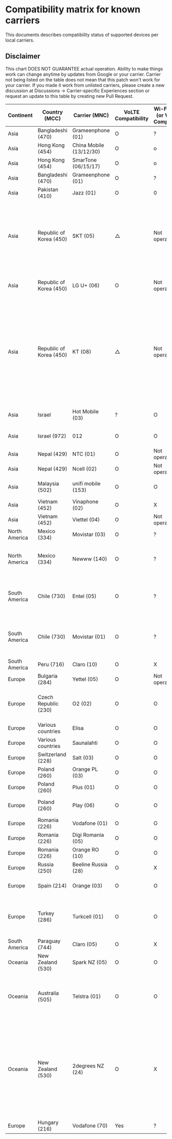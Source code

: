 # Compatibility matrix for known carriers

This documents describes compatibility status of supported devices per local carriers.

## Disclaimer

This chart DOES NOT GUARANTEE actual operation. Ability to make things work can change anytime by updates from Google or your carrier.
Carrier not being listed on the table does not mean that this patch won't work for your carrier. If you made it work from unlisted carriers, please create a new discussion at Discussions -> Carrier-specific Experiences section or request an update to this table by creating new Pull Request.

| Continent     | Country (MCC)           | Carrier (MNC)       | VoLTE Compatibility | Wi-Fi Calling (or VoWiFi) Compatibility | Notes                                                                                                                                                                                            |
| ------------- | ----------------------- | ------------------- | ------------------- | --------------------------------------- | ------------------------------------------------------------------------------------------------------------------------------------------------------------------------------------------------ |
| Asia          | Bangladeshi (470)       | Grameenphone (01)   | O                   | ?                                       | [Reference](https://github.com/kyujin-cho/pixel-volte-patch/discussions/1#discussioncomment-4940003)                                                                                             |
| Asia          | Hong Kong (454)       | China Mobile (13/12/30)   | O                   | o                                       | [Reference](https://lihkg.com/thread/3420520/page/1?ref=sharer&post=2)                                                                                             |
| Asia          | Hong Kong (454)       | SmarTone (06/15/17)   | O                   | o                                       | [Reference](https://lihkg.com/thread/3420520/page/1?ref=sharer&post=2)                                                                                             |
| Asia          | Bangladeshi (470)       | Grameenphone (01)   | O                   | ?                                       | [Reference](https://github.com/kyujin-cho/pixel-volte-patch/discussions/1#discussioncomment-4940003)                                                                                             |
| Asia          | Pakistan (410)       | Jazz (01)   | O                   | 0                                       | [Reference](https://github.com/kyujin-cho/pixel-volte-patch/issues/171#issuecomment-1668451206)                                                                                             |
| Asia          | Republic of Korea (450) | SKT (05)            | △                   | Not operational                         | OMD Registration with `OMD 기타LTE핸드셋_VOLTE` or `OMD Default5G` Code, IMS might be Enabled, but could be Unstable                                                                             |
| Asia          | Republic of Korea (450) | LG U+ (06)          | O                   | Not operational                         | OMD Registration must be Disabled                                                                                                                                                                |
| Asia          | Republic of Korea (450) | KT (08)             | △                   | Not operational                         | For only Pixel 6 / 6 Pro / 6A, OMD Registration with `PTA_VOLTE` Code, Incoming Call is Fullt Working. For Outgoing Call, to KT or Landline is Available, but to SKT or LG U+ has Noise Problem. |
| Asia          | Israel                  | Hot Mobile (03)     | ?                   | O                                       | Tested on Pixel 7, [Reference](https://github.com/kyujin-cho/pixel-volte-patch/pull/76/)                                                                                                         |
| Asia          | Israel (972)            | 012                 | O                   | O                                       | Tested on Pixel 6, [Reference](https://github.com/kyujin-cho/pixel-volte-patch/pull/89/)                                                                                                         |
| Asia          | Nepal (429)             | NTC (01)            | O                   | Not operational                         | [Reference](https://github.com/kyujin-cho/pixel-volte-patch/discussions/99)                                                                                                                      |
| Asia          | Nepal (429)             | Ncell (02)          | O                   | Not operational                         | [Reference](https://github.com/kyujin-cho/pixel-volte-patch/discussions/99)                                                                                                                      |
| Asia          | Malaysia (502)             | unifi mobile (153)          | O                   | O                    | Might need to add `ims` APN[Reference](https://github.com/kyujin-cho/pixel-volte-patch/discussions/1#discussioncomment-7738009)                                                                                                                   |
| Asia          | Vietnam (452)             | Vinaphone (02)            | O                   | X                         | [Reference](https://github.com/kyujin-cho/pixel-volte-patch/discussions/185#discussioncomment-8563929)                                                                                                                      |
| Asia          | Vietnam (452)             | Viettel (04)            | O                   | Not operational                         | [Reference](https://github.com/kyujin-cho/pixel-volte-patch/discussions/185#discussioncomment-8563929)                                                                                                                      |
| North America | Mexico (334)            | Movistar (03)       | O                   | ?                                       | [Reference](https://github.com/kyujin-cho/pixel-volte-patch/discussions/1#discussioncomment-5014817)                                                                                             |
| North America | Mexico (334)            | Newww (140)         | O                   | ?                                       | Need to register device to the carrier. [Reference](https://github.com/kyujin-cho/pixel-volte-patch/discussions/1#discussioncomment-4988569)                                                     |
| South America | Chile (730)             | Entel (05)          | O                   | ?                                       | Tested on my own Pixel 8 Pro, VoLTE but VoWiFi is not tested [Reference](https://github.com/kyujin-cho/pixel-volte-patch/pull/240)                                                               |
| South America | Chile (730)             | Movistar (01)       | O                   | ?                                       | Tested on my own Pixel 8 Pro, VoLTE but VoWiFi is not tested [Reference](https://github.com/kyujin-cho/pixel-volte-patch/pull/240)                                                               |
| South America | Peru (716)              | Claro (10)          | O                   | X                                       | [Reference](https://github.com/kyujin-cho/pixel-volte-patch/discussions/93)                                                                                                                      |
| Europe        | Bulgaria (284)          | Yettel (05)         | O                   | Not operational                         | [Reference](https://github.com/kyujin-cho/pixel-volte-patch/discussions/1#discussioncomment-5012767)                                                                                             |
| Europe        | Czech Republic (230)    | O2 (02)             | O                   | O                                       | Tested on my own Pixel 6a, both VoLTE & VoWiFi work [Reference](https://github.com/kyujin-cho/pixel-volte-patch/pull/130) |
| Europe        | Various countries       | Elisa               | O                   | O                                       | [Reference](https://github.com/kyujin-cho/pixel-volte-patch/issues/125#issue-1698533656)                                                                                                         |
| Europe        | Various countries       | Saunalahti          | O                   | O                                       | [Reference](https://github.com/kyujin-cho/pixel-volte-patch/issues/125#issue-1698533656)                                                                                                         |
| Europe        | Switzerland (228)       | Salt (03)           | O                   | O                                       | [Reference](https://github.com/kyujin-cho/pixel-volte-patch/issues/125#issuecomment-1546696568)                                                                                                  |
| Europe        | Poland (260)            | Orange PL (03)      | O                   | O                                       | [Reference](https://github.com/kyujin-cho/pixel-volte-patch/issues/17)                                                                                                                           |
| Europe        | Poland (260)            | Plus (01)           | O                   | O                                       | [Reference](https://github.com/kyujin-cho/pixel-volte-patch/issues/17)                                                                                                                           |
| Europe        | Poland (260)            | Play (06)           | O                   | O                                       | Need to set APN as `ims`. [Reference](https://github.com/kyujin-cho/pixel-volte-patch/issues/17)                                                                                                 |
| Europe        | Romania (226)           | Vodafone (01)       | O                   | O                                       | [Reference](https://github.com/kyujin-cho/pixel-volte-patch/discussions/6)                                                                                                                       |
| Europe        | Romania (226)           | Digi Romania (05)   | O                   | O                                       | [Reference](https://github.com/kyujin-cho/pixel-volte-patch/discussions/71)                                                                                                                      |
| Europe        | Romania (226)           | Orange RO (10)      | O                   | O                                       | [Reference](https://github.com/kyujin-cho/pixel-volte-patch/discussions/6)                                                                                                                       |
| Europe        | Russia (250)            | Beeline Russia (28) | O                   | X                                       | [Reference](https://github.com/kyujin-cho/pixel-volte-patch/discussions/97)                                                                                                                      |
| Europe        | Spain (214)             | Orange (03)         | O                   | O                                       | MVNO: spn: JAZZTEL. [Reference](https://github.com/kyujin-cho/pixel-volte-patch/discussions/1#discussioncomment-6869373)                                                                                                                      |
| Europe        | Turkey (286)            | Turkcell (01)       | O                   | O                                       | May need to register to carrier from other device and `ims` APN. [Reference](https://github.com/kyujin-cho/pixel-volte-patch/discussions/1#discussioncomment-6261820)                                                                                                                      |
| South America | Paraguay (744) | Claro (05) | O | X | [Reference](https://github.com/kyujin-cho/pixel-volte-patch/discussions/1#discussioncomment-5081642)
| Oceania       | New Zealand (530)       | Spark NZ (05)       | O                   | O                                       | [Reference](https://github.com/kyujin-cho/pixel-volte-patch/discussions/1#discussioncomment-4940003)                                                                                             |
| Oceania      | Australia (505)          | Telstra (01)        | O                   | O                                       | Backup Calling doesn't seem to work (could be a handset issue) [Reference](https://github.com/kyujin-cho/pixel-volte-patch/pull/238)
| Oceania       | New Zealand (530)       | 2degrees NZ (24)    | O                   | X                                       | VoWiFi doesn't seem to work regardless of whether 'ims' APN is present or not. Post June 2023 Security Patch, VoLTE and 5G (NR) seem to be natively enabled now. [Reference](https://github.com/kyujin-cho/pixel-volte-patch/discussions/1#discussioncomment-5644517)              |
| Europe       | Hungary (216)       | Vodafone (70)    | Yes                   | ?                                       | VoLTE works              |
